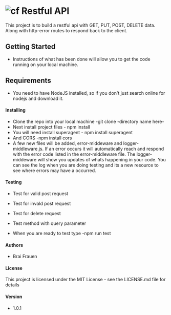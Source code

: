![cf](http://i.imgur.com/7v5ASc8.png) Restful API 
====
This project is to build a restful api with GET, PUT, POST, DELETE data.
Along with http-error routes to respond back to the client. 

## Getting Started
   * Instructions of what has been done will allow you to get the code running on your 
   local machine. 


## Requirements  
   * You need to have NodeJS installed, so if you don't just search online for nodejs and download it.
    
#### Installing 
   * Clone the repo into your local machine -git clone -directory name here- 
   * Next install project files - npm install 
   * You will need install superagent - npm install superagent
   * And CORS -npm install cors
   * A few new files will be added, error-middeware and logger-middleware.js. If an error occurs it will
   automatically reach and respond with the error code listed in the error-middleware file. The logger-middeware 
   will show you updates of whats happening in your code. You can see the log when you are doing testing 
   and its a new resource to see where errors may have a occurred. 
   

#### Testing  
   * Test for valid post request
   * Test for invald post request
   * Test for delete request 
   * Test method with query parameter
   
   * When you are ready to test type -npm run test

####  Authors
* Brai Frauen 

#### License 
This project is licensed under the MIT License - see the LICENSE.md file for details

#### Version
* 1.0.1